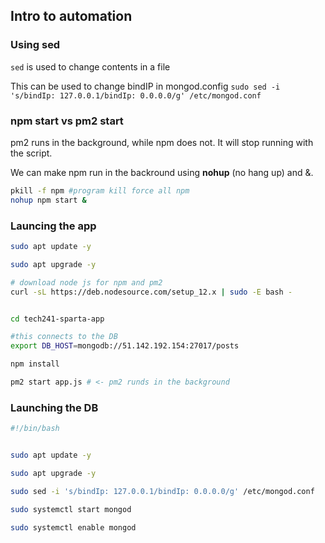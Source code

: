 ## Intro to automation

### Using sed

```sed``` is used to change contents in a file

This can be used to change bindIP in mongod.config
```sudo sed -i 's/bindIp: 127.0.0.1/bindIp: 0.0.0.0/g' /etc/mongod.conf```


### npm start vs pm2 start
pm2 runs in the background, while npm does not. It will stop running with the script.

We can make npm run in the backround using **nohup** (no hang up) and &.

```bash
pkill -f npm #program kill force all npm
nohup npm start &
```

### Launcing the app

```bash
sudo apt update -y

sudo apt upgrade -y

# download node js for npm and pm2
curl -sL https://deb.nodesource.com/setup_12.x | sudo -E bash -


cd tech241-sparta-app

#this connects to the DB
export DB_HOST=mongodb://51.142.192.154:27017/posts

npm install

pm2 start app.js # <- pm2 runds in the background

```


### Launching the DB

```bash
#!/bin/bash


sudo apt update -y

sudo apt upgrade -y

sudo sed -i 's/bindIp: 127.0.0.1/bindIp: 0.0.0.0/g' /etc/mongod.conf

sudo systemctl start mongod

sudo systemctl enable mongod
```